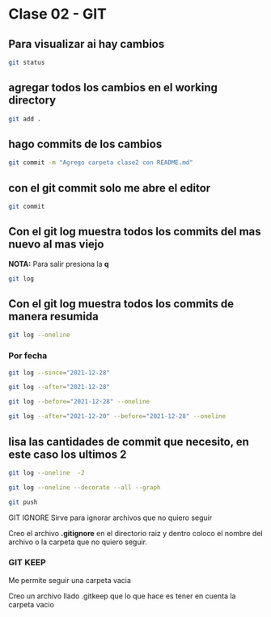 # Clase 02 - GIT

## Para visualizar ai hay cambios

```bash
git status
```

## agregar todos los cambios en el working directory

```bash
git add .
```

## hago commits de los cambios

```bash
git commit -m "Agrego carpeta clase2 con README.md"
```

## con el git commit solo me abre el editor
```bash
git commit
```

## Con el git log muestra todos los commits del mas nuevo al mas viejo
**NOTA:** Para salir presiona la **q**

```bash
git log
```

## Con el git log muestra todos los commits de manera resumida

```bash
git log --oneline
```

### Por fecha

```bash
git log --since="2021-12-28"
```

```bash
git log --after="2021-12-28"
```

```bash
git log --before="2021-12-28" --oneline
```

```bash
git log --after="2021-12-20" --before="2021-12-28" --oneline
```

## lisa las cantidades de commit que necesito, en este caso los ultimos 2
```bash
git log --oneline  -2
```

```bash
git log --oneline --decorate --all --graph
```

```bash
git push
```

GIT IGNORE
Sirve para ignorar archivos que no quiero seguir

Creo el archivo **.gitignore** en el directorio raiz y dentro coloco el nombre del archivo o la carpeta que no quiero seguir.

### GIT KEEP
Me permite seguir una carpeta vacia

Creo un archivo llado .gitkeep que lo que hace es tener en cuenta la carpeta vacio

